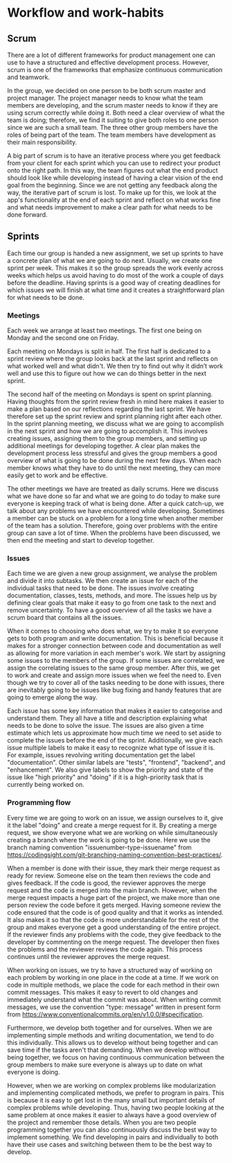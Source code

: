 # Workflow and work-habits

## Scrum
There are a lot of different frameworks for product management one can use to have a structured and effective development process. However, scrum is one of the frameworks that emphasize continuous communication and teamwork. 

In the group, we decided on one person to be both scrum master and project manager. The project manager needs to know what the team members are developing, and the scrum master needs to know if they are using scrum correctly while doing it. Both need a clear overview of what the team is doing; therefore, we find it suiting to give both roles to one person since we are such a small team. The three other group members have the roles of being part of the team. The team members have development as their main responsibility. 

A big part of scrum is to have an iterative process where you get feedback from your client for each sprint which you can use to redirect your product onto the right path. In this way, the team figures out what the end product should look like while developing instead of having a clear vision of the end goal from the beginning. Since we are not getting any feedback along the way, the iterative part of scrum is lost. To make up for this, we look at the app's functionality at the end of each sprint and reflect on what works fine and what needs improvement to make a clear path for what needs to be done forward. 

## Sprints
Each time our group is handed a new assignment, we set up sprints to have a concrete plan of what we are going to do next. Usually, we create one sprint per week. This makes it so the group spreads the work evenly across weeks which helps us avoid having to do most of the work a couple of days before the deadline. Having sprints is a good way of creating deadlines for which issues we will finish at what time and it creates a straightforward plan for what needs to be done. 
### Meetings
Each week we arrange at least two meetings. The first one being on Monday and the second one on Friday. 

Each meeting on Mondays is split in half. The first half is dedicated to a sprint review where the group looks back at the last sprint and reflects on what worked well and what didn't. We then try to find out why it didn’t work well and use this to figure out how we can do things better in the next sprint. 

The second half of the meeting on Mondays is spent on sprint planning. Having thoughts from the sprint review fresh in mind here makes it easier to make a plan based on our reflections regarding the last sprint. We have therefore set up the sprint review and sprint planning right after each other. In the sprint planning meeting, we discuss what we are going to accomplish in the next sprint and how we are going to accomplish it. This involves creating issues, assigning them to the group members, and setting up additional meetings for developing together. A clear plan makes the development process less stressful and gives the group members a good overview of what is going to be done during the next few days. When each member knows what they have to do until the next meeting, they can more easily get to work and be effective. 

The other meetings we have are treated as daily scrums. Here we discuss what we have done so far and what we are going to do today to make sure everyone is keeping track of what is being done. After a quick catch-up, we talk about any problems we have encountered while developing. Sometimes a member can be stuck on a problem for a long time when another member of the team has a solution. Therefore, going over problems with the entire group can save a lot of time. When the problems have been discussed, we then end the meeting and start to develop together. 

### Issues
Each time we are given a new group assignment, we analyse the problem and divide it into subtasks. We then create an issue for each of the individual tasks that need to be done. The issues involve creating documentation, classes, tests, methods, and more. The issues help us by defining clear goals that make it easy to go from one task to the next and remove uncertainty. To have a good overview of all the tasks we have a scrum board that contains all the issues. 

When it comes to choosing who does what, we try to make it so everyone gets to both program and write documentation. This is beneficial because it makes for a stronger connection between code and documentation as well as allowing for more variation in each member's work. We start by assigning some issues to the members of the group. If some issues are correlated, we assign the correlating issues to the same group member. After this, we get to work and create and assign more issues when we feel the need to. Even though we try to cover all of the tasks needing to be done with issues, there are inevitably going to be issues like bug fixing and handy features that are going to emerge along the way. 

Each issue has some key information that makes it easier to categorise and understand them. They all have a title and description explaining what needs to be done to solve the issue. The issues are also given a time estimate which lets us approximate how much time we need to set aside to complete the issues before the end of the sprint. Additionally, we give each issue multiple labels to make it easy to recognize what type of issue it is. For example, issues revolving writing documentation get the label "documentation". Other similar labels are "tests", "frontend", "backend", and "enhancement". We also give labels to show the priority and state of the issue like "high priority" and "doing" if it is a high-priority task that is currently being worked on. 

### Programming flow
Every time we are going to work on an issue, we assign ourselves to it, give it the label "doing" and create a merge request for it. By creating a merge request, we show everyone what we are working on while simultaneously creating a branch where the work is going to be done. Here we use the branch naming convention "issuenumber-type-issuename" from https://codingsight.com/git-branching-naming-convention-best-practices/.

When a member is done with their issue, they mark their merge request as ready for review. Someone else on the team then reviews the code and gives feedback. If the code is good, the reviewer approves the merge request and the code is merged into the main branch. However, when the merge request impacts a huge part of the project, we make more than one person review the code before it gets merged. Having someone review the code ensured that the code is of good quality and that it works as intended. It also makes it so that the code is more understandable for the rest of the group and makes everyone get a good understanding of the entire project. If the reviewer finds any problems with the code, they give feedback to the developer by commenting on the merge request. The developer then fixes the problems and the reviewer reviews the code again. This process continues until the reviewer approves the merge request.

When working on issues, we try to have a structured way of working on each problem by working in one place in the code at a time. If we work on code in multiple methods, we place the code for each method in their own commit messages. This makes it easy to revert to old changes and immediately understand what the commit was about. When writing commit messages, we use the convention "type: message" written in present form from https://www.conventionalcommits.org/en/v1.0.0/#specification. 

Furthermore, we develop both together and for ourselves. When we are implementing simple methods and writing documentation, we tend to do this individually. This allows us to develop without being together and can save time if the tasks aren't that demanding. When we develop without being together, we focus on having continuous communication between the group members to make sure everyone is always up to date on what everyone is doing.

However, when we are working on complex problems like modularization and implementing complicated methods, we prefer to program in pairs. This is because it is easy to get lost in the many small but important details of complex problems while developing. Thus, having two people looking at the same problem at once makes it easier to always have a good overview of the project and remember those details. When you are two people programming together you can also continuously discuss the best way to implement something. We find developing in pairs and individually to both have their use cases and switching between them to be the best way to develop.
